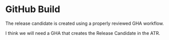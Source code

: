 # GitHub Build

The release candidate is created using a properly reviewed GHA workflow.

I think we will need a GHA that creates the Release Candidate in the ATR.

